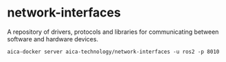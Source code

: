 # network-interfaces
A repository of drivers, protocols and libraries for communicating between software and hardware devices.

`aica-docker server aica-technology/network-interfaces -u ros2 -p 8010`